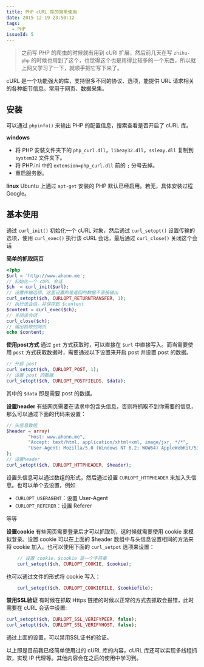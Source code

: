 ```yaml
---
title: PHP cURL 库的简单使用
date: 2015-12-19 23:50:12
tags:
  - PHP
issueId: 5
---
```


> 之前写 PHP 的爬虫的时候就有用到 cURl 扩展，然后前几天在写 `zhihu-php` 的时候也用到了这个，也觉得这个也是用得比较多的一个东西，所以就上网又学习了一下，就顺手把它写下来了。

cURL 是一个功能强大的库，支持很多不同的协议、选项，能提供 URL 请求相关的各种细节信息。常用于网页、数据采集。

## 安装
可以通过 `phpinfo()` 来输出 PHP 的配置信息，搜索查看是否开启了 cURL 库。

**windows**
- 将 PHP 安装文件夹下的 `php_curl.dll`，`libeay32.dll`，`ssleay.dll` 复制到 `system32` 文件夹下。
- 将 PHP.ini 中的 `extension=php_curl.dll` 前的 `;` 分号去掉。
- 重启服务器。
<!--more-->

**linux**
Ubuntu 上通过 `apt-get` 安装的 PHP 默认已经启用。若无，具体安装过程Google。

## 基本使用
通过 `curl_init()` 初始化一个 cURL 对象，然后通过 `curl_setopt()` 设置传输的选项，使用 `curl_exec()` 执行该 cURL 会话，最后通过 `curl_close()` 关闭这个会话

**简单的抓取网页**
``` php
<?php
$url = 'http://www.ahonn.me';
// 初始化一个 cURL 会话
$ch  = curl_init($url);
// 设置传输选项，这里设置的是返回的数据不直接输出
curl_setopt($ch, CURLOPT_RETURNTRANSFER, 1);
// 执行该会话，并保存到 $content
$content = curl_exec($ch);
// 关闭该会话
curl_close($ch);
// 输出抓取的网页
echo $content;
```

**使用post方式**
通过 `get` 方式获取时，可以直接在 `$url` 中直接写入。而当需要使用 `post` 方式获取数据时，需要通过以下设置来开启 post 并设置 post 的数据。

``` php
// 开启 post
curl_setopt($ch, CURLOPT_POST, 1);
// 设置 post 的数据
curl_setopt($ch, CURLOPT_POSTFIELDS, $data);
```

其中的 `$data` 即是需要 post 的数据。

**设置header**
有些网页需要在请求中包含头信息，否则将抓取不到你需要的信息，那么可以通过下面的代码来设置：
``` php
// 头信息数组
$header = array(
		"Host: www.ahonn.me",
		"Accept: text/html, application/xhtml+xml, image/jxr, */*",
		"User-Agent: Mozilla/5.0 (Windows NT 6.2; WOW64) AppleWebKit/537.36 (KHTML, like Gecko) Chrome/46.0.2490.80 Safari/537.36"
);
// 设置header
curl_setopt($ch, CURLOPT_HTTPHEADER, $header);
```

设置头信息可以通过数组的形式，然后通过设置 `CURLOPT_HTTPHEADER` 来加入头信息。也可以单个去设置，例如
- `CURLOPT_USERAGENT`：设置 User-Agent
- `CURLOPT_REFERER`：设置 Referer

等等

**设置cookie**
有些网页需要登录后才可以抓取到，这时候就需要使用 cookie 来模拟登录。设置 cookie 可以在上面的 $header 数组中与头信息设置相同的方法来将 cookie 加入。也可以使用下面的 `curl_setpot` 选项来设置：
``` php
	// 设置 cookie，$cookie 是一个字符串
	curl_setopt($ch, CURLOPT_COOKIE, $cookie);
```

也可以通过文件的形式将 cookie 写入：
``` php
	curl_setopt($ch, CURLOPT_COOKIEFILE, $cookiefile);
```

**禁用SSL验证**
有时候在抓取 Https 链接的时候以正常的方式去抓取会报错，此时需要在 cURL 会话中设置:
``` php
curl_setopt($ch, CURLOPT_SSL_VERIFYPEER, false);
curl_setopt($ch, CURLOPT_SSL_VERIFYHOST, false);
```
通过上面的设置，可以禁用SSL证书的验证。

以上即是目前我已经简单使用过的 cURL 库的内容，cURL 库还可以实现多线程抓取，实现 IP 代理等。其他内容会在之后的使用中学习到。

